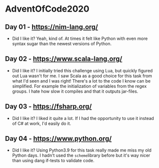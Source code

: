 # AdventOfCode2020

## Day 01 - https://nim-lang.org/
* Did I like it? Yeah, kind of. At times it felt like Python with even more syntax sugar than the newest versions of Python.
## Day 02 - https://www.scala-lang.org/
* Did I like it? I initially tried this challenge using Lua, but quickly figured out Lua wasn't for me. I saw Scala as a good choice for this task from what I'd seen and I was right! There's a lot to the code I know can be simplified. For example the initialization of variables from the regex groups. I hate how slow it compiles and that it outputs jar-files.
## Day 03 - https://fsharp.org/
* Did I like it? I liked it quite a lot. If I had the opportunity to use it instead of C# at work, I'd easily do it.
## Day 04 - https://www.python.org/
* Did I like it? Using Python3.9 for this task really made me miss my old Python days. I hadn't used the `scheme`library before but it's way nicer than using dang if-tests to validate code.
